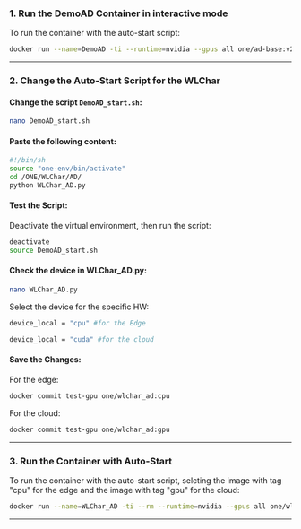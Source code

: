 ### **1. Run the DemoAD Container in interactive mode**
To run the container with the auto-start script:
```bash
docker run --name=DemoAD -ti --runtime=nvidia --gpus all one/ad-base:v2 bash -c
```
---

### **2. Change the Auto-Start Script for the WLChar**

#### Change the script `DemoAD_start.sh`:
```bash
nano DemoAD_start.sh
```

#### Paste the following content:
```bash
#!/bin/sh
source "one-env/bin/activate"
cd /ONE/WLChar/AD/
python WLChar_AD.py
```

#### Test the Script:
Deactivate the virtual environment, then run the script:
```bash
deactivate
source DemoAD_start.sh
```
#### Check the device in WLChar_AD.py:
```bash
nano WLChar_AD.py
```
Select the device for the specific HW:
```bash
device_local = "cpu" #for the Edge
```
```bash
device_local = "cuda" #for the cloud
```

#### Save the Changes:
For the edge:
```bash
docker commit test-gpu one/wlchar_ad:cpu
```
For the cloud:
```bash
docker commit test-gpu one/wlchar_ad:gpu
```
---

### **3. Run the Container with Auto-Start**
To run the container with the auto-start script, selcting the image with tag "cpu" for the edge and the image with tag "gpu" for the cloud:
```bash
docker run --name=WLChar_AD -ti --rm --runtime=nvidia --gpus all one/wlchar_ad:cpu -c 'source DemoAD_start.sh'
```
---
